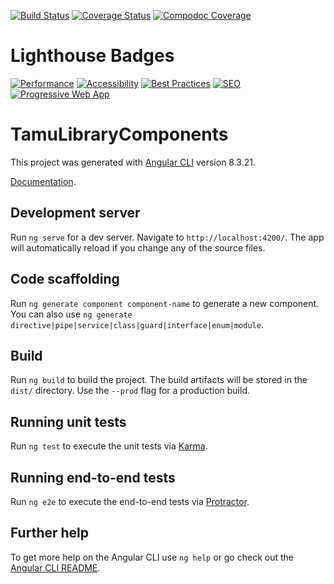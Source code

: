 [![Build Status](https://travis-ci.org/TAMULib/tamu-library-components.svg?branch=master)](https://travis-ci.org/TAMULib/tamu-library-components)
[![Coverage Status](https://coveralls.io/repos/github/TAMULib/tamu-library-components/badge.svg?branch=master)](https://coveralls.io/github/TAMULib/tamu-library-components?branch=master) [![Compodoc Coverage](https://tamulib.github.io/tamu-library-components/docs/development/images/coverage-badge-documentation.svg)](https://tamulib.github.io/tamu-library-components/docs/development/coverage.html)

# Lighthouse Badges
[![Performance](https://tamulib.github.io/tamu-library-components/reports/audit/assets/performance.svg)](https://tamulib.github.io/tamu-library-components/reports/audit/#performance)
[![Accessibility](https://tamulib.github.io/tamu-library-components/reports/audit/assets/accessibility.svg)](https://tamulib.github.io/tamu-library-components/reports/audit/#accessibility)
[![Best Practices](https://tamulib.github.io/tamu-library-components/reports/audit/assets/best-practices.svg)](https://tamulib.github.io/tamu-library-components/reports/audit/#best-practices)
[![SEO](https://tamulib.github.io/tamu-library-components/reports/audit/assets/seo.svg)](https://tamulib.github.io/tamu-library-components/reports/audit/#seo)
[![Progressive Web App](https://tamulib.github.io/tamu-library-components/reports/audit/assets/pwa.svg)](https://tamulib.github.io/tamu-library-components/reports/audit/#pwa)

# TamuLibraryComponents

This project was generated with [Angular CLI](https://github.com/angular/angular-cli) version 8.3.21.

[Documentation](https://tamulib.github.io/tamu-library-components/).

## Development server

Run `ng serve` for a dev server. Navigate to `http://localhost:4200/`. The app will automatically reload if you change any of the source files.

## Code scaffolding

Run `ng generate component component-name` to generate a new component. You can also use `ng generate directive|pipe|service|class|guard|interface|enum|module`.

## Build

Run `ng build` to build the project. The build artifacts will be stored in the `dist/` directory. Use the `--prod` flag for a production build.

## Running unit tests

Run `ng test` to execute the unit tests via [Karma](https://karma-runner.github.io).

## Running end-to-end tests

Run `ng e2e` to execute the end-to-end tests via [Protractor](http://www.protractortest.org/).

## Further help

To get more help on the Angular CLI use `ng help` or go check out the [Angular CLI README](https://github.com/angular/angular-cli/blob/master/README.md).
